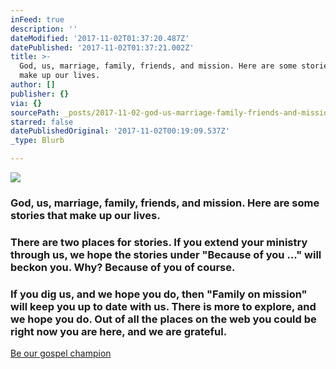 ```yaml
---
inFeed: true
description: ''
dateModified: '2017-11-02T01:37:20.487Z'
datePublished: '2017-11-02T01:37:21.002Z'
title: >-
  God, us, marriage, family, friends, and mission. Here are some stories that
  make up our lives.
author: []
publisher: {}
via: {}
sourcePath: _posts/2017-11-02-god-us-marriage-family-friends-and-mission-here-are-so.md
starred: false
datePublishedOriginal: '2017-11-02T00:19:09.537Z'
_type: Blurb

---
```

![](https://imgflo.herokuapp.com/graph/2b2431f8e7ba7b0/2b8ca12e19c8d09c2371d9131b758c81/croprotate.jpg?cropheight=5902&cropwidth=9842&degrees=0&input=https%3A%2F%2Fthe-grid-user-content.s3-us-west-2.amazonaws.com%2F0576e105-aae5-4d44-a3d8-b0533c33aa42.jpg&x=0&y=0)

### God, us, marriage, family, friends, and mission. Here are some stories that make up our lives.

### There are two places for stories. If you extend your ministry through us, we hope the stories under "**Because of you ..."** will beckon you. Why? Because of you of course.

### If you dig us, and we hope you do, then "**Family on mission"** will keep you up to date with us. There is more to explore, and we hope you do. Out of all the places on the web you could be right now you are here, and we are grateful.
[Be our gospel champion][0]

[0]: https://give.cru.org/0258043